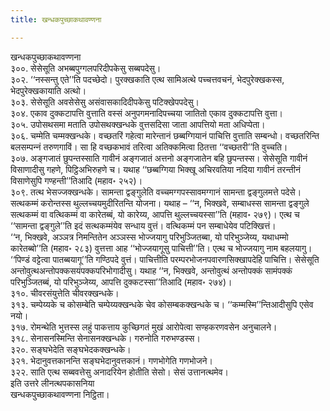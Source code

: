 ```yaml
---
title: खन्धकपुच्छाकथावण्णना

---
```

खन्धकपुच्छाकथावण्णना  
३००. सेसेसूति अभब्बपुग्गलपरिदीपकेसु सब्बपदेसु।  
३०२. ‘‘नस्सन्तु एते’’ति पदच्छेदो। पुरक्खकाति एत्थ सामिअत्थे पच्‍चत्तवचनं, भेदपुरेक्खकस्स, भेदपुरेक्खकायाति अत्थो।  
३०३. सेसेसूति अवसेसेसु असंवासकादिदीपकेसु पटिक्खेपपदेसु।  
३०४. एकाव दुक्‍कटापत्ति वुत्ताति वस्सं अनुपगमनादिपच्‍चया जातितो एकाव दुक्‍कटापत्ति वुत्ता।  
३०५. उपोसथसमा मताति उपोसथक्खन्धके वुत्तसदिसा जाता आपत्तियो मता अधिप्पेता।  
३०६. चम्मेति चम्मक्खन्धके। वच्छतरिं गहेत्वा मारेन्तानं छब्बग्गियानं पाचित्ति वुत्ताति सम्बन्धो। वच्छतरिन्ति बलसम्पन्‍नं तरुणगाविं। सा हि वच्छकभावं तरित्वा अतिक्‍कमित्वा ठितत्ता ‘‘वच्छतरी’’ति वुच्‍चति।  
३०७. अङ्गजातं छुपन्तस्साति गावीनं अङ्गजातं अत्तनो अङ्गजातेन बहि छुपन्तस्स। सेसेसूति गावीनं विसाणादीसु गहणे, पिट्ठिअभिरुहणे च। यथाह ‘‘छब्बग्गिया भिक्खू अचिरवतिया नदिया गावीनं तरन्तीनं विसाणेसुपि गण्हन्ती’’तिआदि (महाव॰ २५२)।  
३०९. तत्थ भेसज्‍जक्खन्धके। सामन्ता द्वङ्गुलेति वच्‍चमग्गपस्सावमग्गानं सामन्ता द्वङ्गुलमत्ते पदेसे। सत्थकम्मं करोन्तस्स थुल्‍लच्‍चयमुदीरितन्ति योजना। यथाह – ‘‘न, भिक्खवे, सम्बाधस्स सामन्ता द्वङ्गुले सत्थकम्मं वा वत्थिकम्मं वा कारेतब्बं, यो कारेय्य, आपत्ति थुल्‍लच्‍चयस्सा’’ति (महाव॰ २७९)। एत्थ च ‘‘सामन्ता द्वङ्गुले’’ति इदं सत्थकम्मंयेव सन्धाय वुत्तं। वत्थिकम्मं पन सम्बाधेयेव पटिक्खित्तं।  
‘‘न, भिक्खवे, अञ्‍ञत्र निमन्तितेन अञ्‍ञस्स भोज्‍जयागु परिभुञ्‍जितब्बा, यो परिभुञ्‍जेय्य, यथाधम्मो कारेतब्बो’’ति (महाव॰ २८३) वुत्तत्ता आह ‘‘भोज्‍जयागूसु पाचित्ती’’ति। एत्थ च भोज्‍जयागु नाम बहलयागु। ‘‘पिण्डं वट्टेत्वा पातब्बयागू’’ति गण्ठिपदे वुत्तं। पाचित्तीति परम्परभोजनपवारणसिक्खापदेहि पाचित्ति। सेसेसूति अन्तोवुत्थअन्तोपक्‍कसयंपक्‍कपरिभोगादीसु। यथाह ‘‘न, भिक्खवे, अन्तोवुत्थं अन्तोपक्‍कं सामंपक्‍कं परिभुञ्‍जितब्बं, यो परिभुञ्‍जेय्य, आपत्ति दुक्‍कटस्सा’’तिआदि (महाव॰ २७४)।  
३१०. चीवरसंयुत्तेति चीवरक्खन्धके।  
३१३. चम्पेय्यके च कोसम्बेति चम्पेय्यक्खन्धके चेव कोसम्बकक्खन्धके च। ‘‘कम्मस्मि’’न्तिआदीसुपि एसेव नयो।  
३१७. रोमन्थेति भुत्तस्स लहुं पाकत्ताय कुच्छिगतं मुखं आरोपेत्वा सण्हकरणवसेन अनुचालने।  
३१८. सेनासनस्मिन्ति सेनासनक्खन्धके। गरुनोति गरुभण्डस्स।  
३२०. सङ्घभेदेति सङ्घभेदकक्खन्धके।  
३२१. भेदानुवत्तकानन्ति सङ्घभेदानुवत्तकानं। गणभोगेति गणभोजने।  
३२२. साति एत्थ सब्बवत्तेसु अनादरियेन होतीति सेसो। सेसं उत्तानत्थमेव।  
इति उत्तरे लीनत्थपकासनिया  
खन्धकपुच्छाकथावण्णना निट्ठिता।  
